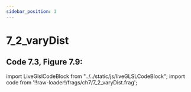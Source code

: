 ```yaml
---
sidebar_position: 3
---
```


# 7_2_varyDist
## Code 7.3, Figure 7.9:

import LiveGlslCodeBlock from "../../static/js/liveGLSLCodeBlock";
import code from '!!raw-loader!/frags/ch7/7_2_varyDist.frag';

<LiveGlslCodeBlock fragName='7_2_varyDist.frag' fragCode={code} />
